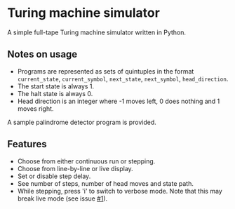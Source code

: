 # Turing machine simulator
A simple full-tape Turing machine simulator written in Python.

## Notes on usage
- Programs are represented as sets of quintuples in the format `current_state`, `current_symbol`, `next_state`, `next_symbol`, `head_direction`.
- The start state is always 1.
- The halt state is always 0.
- Head direction is an integer where -1 moves left, 0 does nothing and 1 moves right.

A sample palindrome detector program is provided.

## Features
- Choose from either continuous run or stepping.
- Choose from line-by-line or live display.
- Set or disable step delay.
- See number of steps, number of head moves and state path.
- While stepping, press 'i' to switch to verbose mode. Note that this may break live mode (see issue [#1](https://github.com/Kookas/TuringMachineSimulator/issues/1)).

